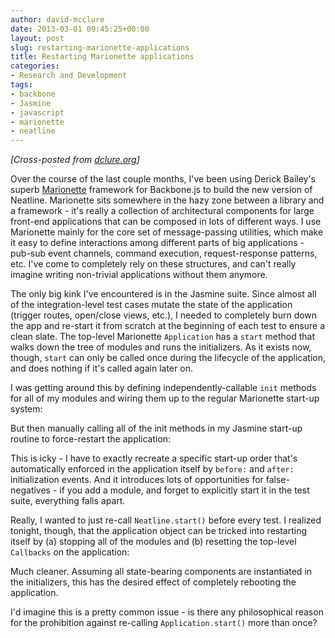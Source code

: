 ```yaml
---
author: david-mcclure
date: 2013-03-01 09:45:25+00:00
layout: post
slug: restarting-marionette-applications
title: Restarting Marionette applications
categories:
- Research and Development
tags:
- backbone
- Jasmine
- javascript
- marionette
- neatline
---
```


_[Cross-posted from [dclure.org](http://dclure.org/logs/restarting-marionette-applications/)]_

Over the course of the last couple months, I've been using Derick Bailey's superb [Marionette](https://github.com/marionettejs/backbone.marionette) framework for Backbone.js to build the new version of Neatline. Marionette sits somewhere in the hazy zone between a library and a framework - it's really a collection of architectural components for large front-end applications that can be composed in lots of different ways. I use Marionette mainly for the core set of message-passing utilities, which make it easy to define interactions among different parts of big applications - pub-sub event channels, command execution, request-response patterns, etc. I've come to completely rely on these structures, and can't really imagine writing non-trivial applications without them anymore.

The only big kink I've encountered is in the Jasmine suite. Since almost all of the integration-level test cases mutate the state of the application (trigger routes, open/close views, etc.), I needed to completely burn down the app and re-start it from scratch at the beginning of each test to ensure a clean slate. The top-level Marionette `Application` has a `start` method that walks down the tree of modules and runs the initializers. As it exists now, though, `start` can only be called once during the lifecycle of the application, and does nothing if it's called again later on.

I was getting around this by defining independently-callable `init` methods for all of my modules and wiring them up to the regular Marionette start-up system:



But then manually calling all of the init methods in my Jasmine start-up routine to force-restart the application:



This is icky - I have to exactly recreate a specific start-up order that's automatically enforced in the application itself by `before:` and `after:` initialization events. And it introduces lots of opportunities for false-negatives - if you add a module, and forget to explicitly start it in the test suite, everything falls apart. 

Really, I wanted to just re-call `Neatline.start()` before every test. I realized tonight, though, that the application object can be tricked into restarting itself by (a) stopping all of the modules and (b) resetting the top-level `Callbacks` on the application:



Much cleaner. Assuming all state-bearing components are instantiated in the initializers, this has the desired effect of completely rebooting the application.

I'd imagine this is a pretty common issue - is there any philosophical reason for the prohibition against re-calling `Application.start()` more than once?
